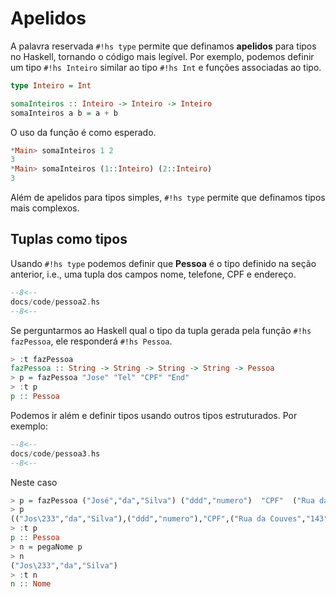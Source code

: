 # Apelidos

A palavra reservada `#!hs type` permite que definamos **apelidos** para tipos no Haskell, tornando o código mais legível.
Por exemplo, podemos definir um tipo `#!hs Inteiro` similar ao tipo `#!hs Int` e funções associadas ao tipo.

```hs
type Inteiro = Int

somaInteiros :: Inteiro -> Inteiro -> Inteiro
somaInteiros a b = a + b
```

O uso da função é como esperado.

```hs
*Main> somaInteiros 1 2
3
*Main> somaInteiros (1::Inteiro) (2::Inteiro)
3
```


Além de apelidos para tipos simples, `#!hs type` permite que definamos tipos mais complexos.

## Tuplas como tipos
Usando `#!hs type` podemos definir que **Pessoa** é o tipo definido na seção anterior, i.e., uma tupla dos campos nome, telefone, CPF e endereço.

```hs
--8<--
docs/code/pessoa2.hs
--8<--
```

Se perguntarmos ao Haskell qual o tipo da tupla gerada pela função `#!hs fazPessoa`, ele responderá `#!hs Pessoa`.

```hs
> :t fazPessoa
fazPessoa :: String -> String -> String -> String -> Pessoa
> p = fazPessoa "Jose" "Tel" "CPF" "End"
> :t p
p :: Pessoa
```

Podemos ir além e definir tipos usando outros tipos estruturados. Por exemplo:

```hs
--8<--
docs/code/pessoa3.hs
--8<--
```

Neste caso

```hs
> p = fazPessoa ("José","da","Silva") ("ddd","numero")  "CPF"  ("Rua da Couves","143","Brasil")
> p
(("Jos\233","da","Silva"),("ddd","numero"),"CPF",("Rua da Couves","143","Brasil"))
> :t p
p :: Pessoa
> n = pegaNome p
> n
("Jos\233","da","Silva")
> :t n
n :: Nome
```
